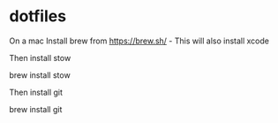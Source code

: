 # dotfiles 

On a mac Install brew from https://brew.sh/ - This will also install xcode 

Then install stow

brew install stow

Then install git

brew install git
